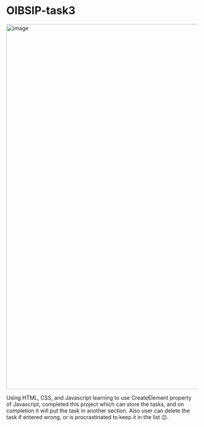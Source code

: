 # OIBSIP-task3

<img width="960" alt="image" src="https://github.com/mank-423/OIBSIP-task3/assets/96490105/9d5beb9f-c155-4c70-bb7c-d1cd83bb2653">

Using HTML, CSS, and Javascript learning to use CreateElement property of Javascript, completed this project which can store the tasks, and on completion it will put the task in another section.
Also user can delete the task if entered wrong, or is procrastinated to keep it in the list 😉.
